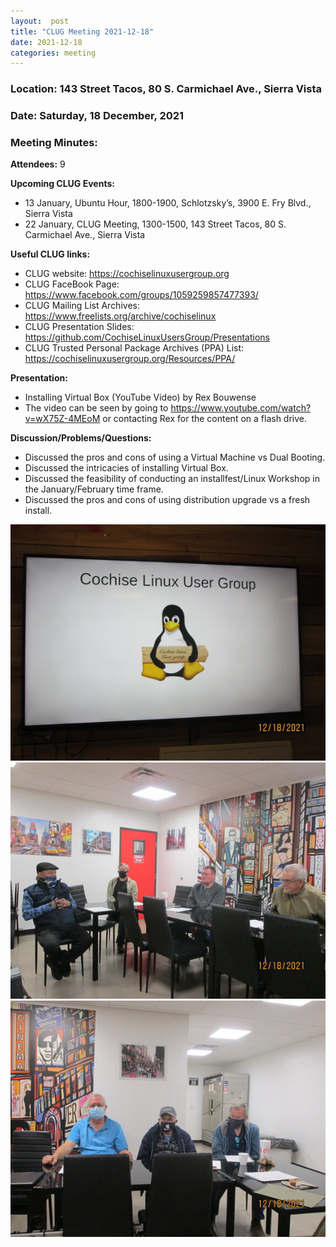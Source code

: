 ```yaml
---
layout:  post
title: "CLUG Meeting 2021-12-18"
date: 2021-12-18
categories: meeting
---
```


### Location: 143 Street Tacos, 80 S. Carmichael Ave., Sierra Vista

### Date: Saturday, 18 December, 2021

### Meeting Minutes:

**Attendees:** 9

**Upcoming CLUG Events:**
 * 13 January, Ubuntu Hour, 1800-1900, Schlotzsky’s, 3900 E. Fry Blvd., Sierra Vista 
 * 22 January, CLUG Meeting, 1300-1500, 143 Street Tacos, 80 S. Carmichael Ave., Sierra Vista

**Useful CLUG links:**
 * CLUG website:  https://cochiselinuxusergroup.org
 * CLUG FaceBook Page:  https://www.facebook.com/groups/1059259857477393/
 * CLUG Mailing List Archives:  https://www.freelists.org/archive/cochiselinux
 * CLUG Presentation Slides:  https://github.com/CochiseLinuxUsersGroup/Presentations
 * CLUG Trusted Personal Package Archives (PPA) List: https://cochiselinuxusergroup.org/Resources/PPA/


**Presentation:**
 * Installing Virtual Box (YouTube Video) by Rex Bouwense
 * The video can be seen by going to https://www.youtube.com/watch?v=wX75Z-4MEoM or contacting Rex for the content on a flash drive.

**Discussion/Problems/Questions:**
 * Discussed the pros and cons of using a Virtual Machine vs Dual Booting.
 * Discussed the intricacies of installing Virtual Box.
 * Discussed the feasibility of conducting an installfest/Linux Workshop in the January/February time frame.
 * Discussed the pros and cons of using distribution upgrade vs a fresh install.

![alt text](https://raw.githubusercontent.com/CochiseLinuxUsersGroup/CochiseLinuxUsersGroup.github.io/master/images/rsz_clug_mtg_2021-12-18_1.jpg)
![alt text](https://raw.githubusercontent.com/CochiseLinuxUsersGroup/CochiseLinuxUsersGroup.github.io/master/images/rsz_clug_mtg_2021-12-18_2.jpg)
![alt text](https://raw.githubusercontent.com/CochiseLinuxUsersGroup/CochiseLinuxUsersGroup.github.io/master/images/rsz_clug_mtg_2021-12-18_3.jpg)
